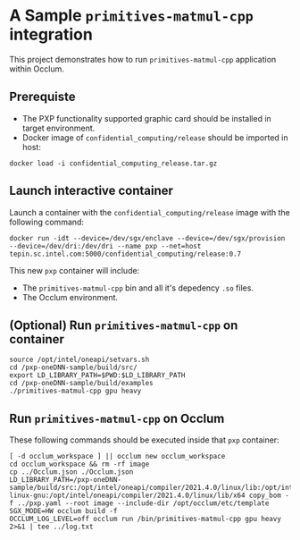 # A Sample `primitives-matmul-cpp` integration

This project demonstrates how to run `primitives-matmul-cpp` application within Occlum.

## Prerequiste
- The PXP functionality supported graphic card should be installed in target environment.
- Docker image of `confidential_computing/release` should be imported in host:
```
docker load -i confidential_computing_release.tar.gz
```

## Launch interactive container
Launch a container with the `confidential_computing/release` image with the following command:
```
docker run -idt --device=/dev/sgx/enclave --device=/dev/sgx/provision --device=/dev/dri:/dev/dri --name pxp --net=host tepin.sc.intel.com:5000/confidential_computing/release:0.7
```

This new `pxp` container will include:
- The `primitives-matmul-cpp` bin and all it's depedency `.so` files.
- The Occlum environment.

## (Optional) Run `primitives-matmul-cpp` on container
```
source /opt/intel/oneapi/setvars.sh
cd /pxp-oneDNN-sample/build/src/
export LD_LIBRARY_PATH=$PWD:$LD_LIBRARY_PATH
cd /pxp-oneDNN-sample/build/examples
./primitives-matmul-cpp gpu heavy
```

## Run `primitives-matmul-cpp` on Occlum
These following commands should be executed inside that `pxp` container:
```
[ -d occlum_workspace ] || occlum new occlum_workspace
cd occlum_workspace && rm -rf image
cp ../Occlum.json ./Occlum.json
LD_LIBRARY_PATH=/pxp-oneDNN-sample/build/src:/opt/intel/oneapi/compiler/2021.4.0/linux/lib:/opt/intel/oneapi/compiler/2021.4.0/linux/compiler/lib/intel64_lin:/opt/intel/oneapi/tbb/2021.4.0/lib/intel64/gcc4.8:/usr/lib/x86_64-linux-gnu:/opt/intel/oneapi/compiler/2021.4.0/linux/lib/x64 copy_bom -f ../pxp.yaml --root image --include-dir /opt/occlum/etc/template
SGX_MODE=HW occlum build -f
OCCLUM_LOG_LEVEL=off occlum run /bin/primitives-matmul-cpp gpu heavy 2>&1 | tee ../log.txt
```
